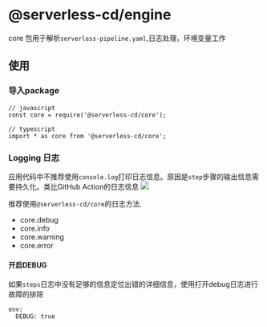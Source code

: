 # @serverless-cd/engine
core 包用于解析`serverless-pipeline.yaml`,日志处理，环境变量工作

## 使用
### 导入package
```
// javascript
const core = require('@serverless-cd/core');

// typescript
import * as core from '@serverless-cd/core';
```


### Logging 日志
应用代码中不推荐使用`console.log`打印日志信息。原因是`step`步骤的输出信息需要持久化。类比GitHub Action的日志信息
![](https://docs.github.com/assets/cb-39565/images/help/repository/actions-quickstart-log-detail.png)

推荐使用`@serverless-cd/core`的日志方法.
- core.debug
- core.info
- core.warning
- core.error

#### 开启DEBUG
如果`steps`日志中没有足够的信息定位出错的详细信息，使用打开debug日志进行故障的排除

```
env:
  DEBUG: true
```

### 